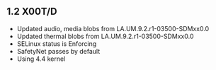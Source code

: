 ## 1.2 X00T/D

- Updated audio, media blobs from LA.UM.9.2.r1-03500-SDMxx0.0
- Updated thermal blobs from LA.UM.9.2.r1-03500-SDMxx0.0
- SELinux status is Enforcing
- SafetyNet passes by default
- Using 4.4 kernel
